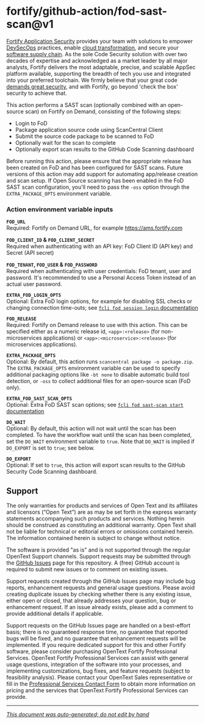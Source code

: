 # fortify/github-action/fod-sast-scan@v1 


<!-- START-INCLUDE:p.marketing-intro.md -->

[Fortify Application Security](https://www.microfocus.com/en-us/solutions/application-security) provides your team with solutions to empower [DevSecOps](https://www.microfocus.com/en-us/cyberres/use-cases/devsecops) practices, enable [cloud transformation](https://www.microfocus.com/en-us/cyberres/use-cases/cloud-transformation), and secure your [software supply chain](https://www.microfocus.com/en-us/cyberres/use-cases/securing-the-software-supply-chain). As the sole Code Security solution with over two decades of expertise and acknowledged as a market leader by all major analysts, Fortify delivers the most adaptable, precise, and scalable AppSec platform available, supporting the breadth of tech you use and integrated into your preferred toolchain. We firmly believe that your great code [demands great security](https://www.microfocus.com/cyberres/application-security/developer-security), and with Fortify, go beyond 'check the box' security to achieve that.

<!-- END-INCLUDE:p.marketing-intro.md -->



<!-- START-INCLUDE:action-fod-sast-scan.md -->

This action performs a SAST scan (optionally combined with an open-source scan) on Fortify on Demand, consisting of the following steps:

* Login to FoD
* Package application source code using ScanCentral Client
* Submit the source code package to be scanned to FoD
* Optionally wait for the scan to complete
* Optionally export scan results to the GitHub Code Scanning dashboard

Before running this action, please ensure that the appropriate release has been created on FoD and has been configured for SAST scans. Future versions of this action may add support for automating app/release creation and scan setup. If Open Source scanning has been enabled in the FoD SAST scan configuration, you'll need to pass the `-oss` option through the `EXTRA_PACKAGE_OPTS` environment variable.

### Action environment variable inputs


<!-- START-INCLUDE:env-fod-sast-scan.md -->



<!-- START-INCLUDE:env-fod-login.md -->

**`FOD_URL`**    
Required: Fortify on Demand URL, for example https://ams.fortify.com

**`FOD_CLIENT_ID` & `FOD_CLIENT_SECRET`**   
Required when authenticating with an API key: FoD Client ID (API key) and Secret (API secret)

**`FOD_TENANT`, `FOD_USER` & `FOD_PASSWORD`**   
Required when authenticating with user credentials: FoD tenant, user and password. It's recommended to use a Personal Access Token instead of an actual user password.

**`EXTRA_FOD_LOGIN_OPTS`**    
Optional: Extra FoD login options, for example for disabling SSL checks or changing connection time-outs; see [`fcli fod session login` documentation](https://fortify.github.io/fcli/v2.0.0//manpage/fcli-fod-session-login.html)

<!-- END-INCLUDE:env-fod-login.md -->



<!-- START-INCLUDE:env-fod-release.md -->

**`FOD_RELEASE`**    
Required: Fortify on Demand release to use with this action. This can be specified either as a numeric release id, `<app>:<release>` (for non-microservices applications) or `<app>:<microservice>:<release>` (for microservices applications).

<!-- END-INCLUDE:env-fod-release.md -->



<!-- START-INCLUDE:env-package.md -->

**`EXTRA_PACKAGE_OPTS`**    
Optional: By default, this action runs `scancentral package -o package.zip`. The `EXTRA_PACKAGE_OPTS` environment variable can be used to specify additional packaging options like `-bt none` to disable automatic build tool detection, or `-oss` to collect additional files for an open-source scan (FoD only).

<!-- END-INCLUDE:env-package.md -->


**`EXTRA_FOD_SAST_SCAN_OPTS`**    
Optional: Extra FoD SAST scan options; see [`fcli fod sast-scan start` documentation](https://fortify.github.io/fcli/v2.0.0//manpage/fcli-fod-sast-scan-start.html)

**`DO_WAIT`**    
Optional: By default, this action will not wait until the scan has been completed. To have the workflow wait until the scan has been completed, set the `DO_WAIT` environment variable to `true`. Note that `DO_WAIT` is implied if `DO_EXPORT` is set to `true`; see below.

**`DO_EXPORT`**    
Optional: If set to `true`, this action will export scan results to the GitHub Security Code Scanning dashboard.

<!-- END-INCLUDE:env-fod-sast-scan.md -->


<!-- END-INCLUDE:action-fod-sast-scan.md -->



<!-- START-INCLUDE:h2.support.md -->

## Support

The only warranties for products and services of Open Text and its affiliates and licensors (“Open Text”) are as may be set forth in the express warranty statements accompanying such products and services. Nothing herein should be construed as constituting an additional warranty. Open Text shall not be liable for technical or editorial errors or omissions contained herein. The information contained herein is subject to change without notice.

The software is provided "as is" and is not supported through the regular OpenText Support channels. Support requests may be submitted through the [GitHub Issues](https://github.com/fortify-ps/github-action/issues) page for this repository. A (free) GitHub account is required to submit new issues or to comment on existing issues. 

Support requests created through the GitHub Issues page may include bug reports, enhancement requests and general usage questions. Please avoid creating duplicate issues by checking whether there is any existing issue, either open or closed, that already addresses your question, bug or enhancement request. If an issue already exists, please add a comment to provide additional details if applicable.

Support requests on the GitHub Issues page are handled on a best-effort basis; there is no guaranteed response time, no guarantee that reported bugs will be fixed, and no guarantee that enhancement requests will be implemented. If you require dedicated support for this and other Fortify software, please consider purchasing OpenText Fortify Professional Services. OpenText Fortify Professional Services can assist with general usage questions, integration of the software into your processes, and implementing customizations, bug fixes, and feature requests (subject to feasibility analysis). Please contact your OpenText Sales representative or fill in the [Professional Services Contact Form](https://www.microfocus.com/en-us/cyberres/contact/professional-services) to obtain more information on pricing and the services that OpenText Fortify Professional Services can provide.

<!-- END-INCLUDE:h2.support.md -->


---

*[This document was auto-generated; do not edit by hand](https://github.com/fortify/shared-doc-resources/blob/main/USAGE.md)*
